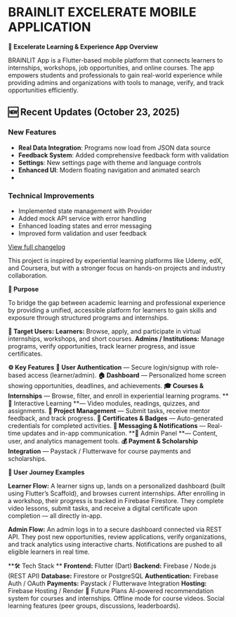 # BRAINLIT EXCELERATE MOBILE APPLICATION

**📘 Excelerate Learning & Experience App Overview**

BRAINLIT App is a Flutter-based mobile platform that connects learners to internships, workshops, job opportunities, and online courses. The app empowers students and professionals to gain real-world experience while providing admins and organizations with tools to manage, verify, and track opportunities efficiently.

## 🆕 Recent Updates (October 23, 2025)

### New Features
- **Real Data Integration**: Programs now load from JSON data source
- **Feedback System**: Added comprehensive feedback form with validation
- **Settings**: New settings page with theme and language controls
- **Enhanced UI**: Modern floating navigation and animated search
-
### Technical Improvements
- Implemented state management with Provider
- Added mock API service with error handling
- Enhanced loading states and error messaging
- Improved form validation and user feedback

[View full changelog](CHANGELOG.md)

This project is inspired by experiential learning platforms like Udemy, edX, and Coursera, but with a stronger focus on hands-on projects and industry collaboration.

**🎯 Purpose**

To bridge the gap between academic learning and professional experience by providing a unified, accessible platform for learners to gain skills and exposure through structured programs and internships.

**👥 Target Users:**
**Learners:** Browse, apply, and participate in virtual internships, workshops, and short courses. 
**Admins / Institutions:** Manage programs, verify opportunities, track learner progress, and issue certificates.

**⚙️ Key Features** 
**🔐 User Authentication** — Secure login/signup with role-based access (learner/admin). 
**🏠 Dashboard** — Personalized home screen showing opportunities, deadlines, and achievements. 
**🎓 Courses & Internships** — Browse, filter, and enroll in experiential learning programs. 
**🧠 Interactive Learning **— Video modules, readings, quizzes, and assignments. 
**📂 Project Management** — Submit tasks, receive mentor feedback, and track progress. 
**🏅 Certificates & Badges** — Auto-generated credentials for completed activities. 
**💬 Messaging & Notifications** — Real-time updates and in-app communication. 
**🧾 Admin Panel **— Content, user, and analytics management tools. 
**💰 Payment & Scholarship Integration** — Paystack / Flutterwave for course payments and scholarships. 


**🧭 User Journey Examples**

**Learner Flow:**
A learner signs up, lands on a personalized dashboard (built using Flutter’s Scaffold), and browses current internships. After enrolling in a workshop, their progress is tracked in Firebase Firestore. They complete video lessons, submit tasks, and receive a digital certificate upon completion — all directly in-app.

**Admin Flow:**
An admin logs in to a secure dashboard connected via REST API. They post new opportunities, review applications, verify organizations, and track analytics using interactive charts. Notifications are pushed to all eligible learners in real time.

**🛠️ Tech Stack **
**Frontend:** Flutter (Dart) 
**Backend:** Firebase / Node.js (REST API)
**Database:** Firestore or PostgreSQL
**Authentication:** Firebase Auth / OAuth 
**Payments:** Paystack / Flutterwave Integration 
**Hosting:** Firebase Hosting / Render 🚀 Future Plans AI-powered recommendation system for courses and internships. Offline mode for course videos. Social learning features (peer groups, discussions, leaderboards).
